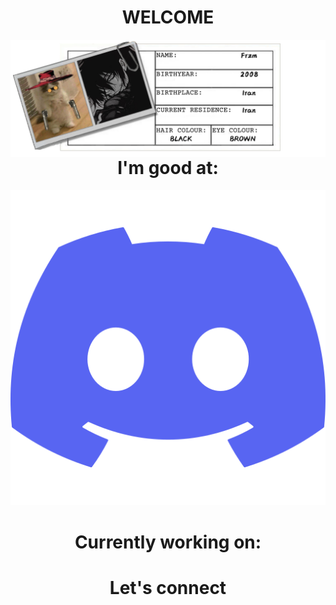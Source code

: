 <h1 align="center">WELCOME</h1>
<img src='https://raw.githubusercontent.com/Fr-zm/Fr-zm/refs/heads/main/readme/header.png' align="left">
 <h1 align="center">I'm good at:</h1>
 <a align="center" href="https://discord.com/users/frzm"><img src="https://raw.githubusercontent.com/Fr-zm/Fr-zm/refs/heads/main/readme/discord.png"></a>
<h1 align="center">Currently working on:</h1>
<h1 align="center">Let's connect</h1>
